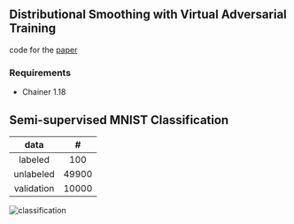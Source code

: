 ## Distributional Smoothing with Virtual Adversarial Training

code for the [paper](https://arxiv.org/abs/1507.00677)

### Requirements

- Chainer 1.18

## Semi-supervised MNIST Classification

| data | # |
|:--:|:--:|
| labeled | 100 |
| unlabeled | 49900 |
| validation | 10000 |

![classification](https://github.com/musyoku/musyoku.github.io/blob/master/images/post/2016-12-10/accuracy.png?raw=true)
